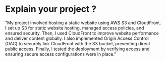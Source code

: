 # Explain your project ?
"My project involved hosting a static website using AWS S3 and CloudFront. I set up S3 for static
website hosting, managed access policies, and ensured security. Then, I used CloudFront to improve
website performance and deliver content globally. I also implemented Origin Access Control (OAC)
to securely link CloudFront with the S3 bucket, preventing direct public access. Finally, I tested the
deployment by verifying access and ensuring secure access configurations were in place."
